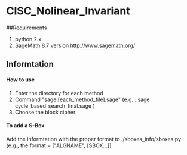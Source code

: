 # CISC_Nolinear_Invariant
##Requirements
1. python 2.x
2. SageMath 8.7 version 
    http://www.sagemath.org/

## Informtation
#### How to use
1. Enter the directory for each method
2. Command "sage [each_method_file].sage"
    (e.g. :  sage cycle_based_search_final.sage )
3. Choose the block cipher

#### To add a S-Box
Add the informtation with the proper format to ./sboxes_info/sboxes.py
(e.g., the format = ["ALGNAME", [SBOX...]]
